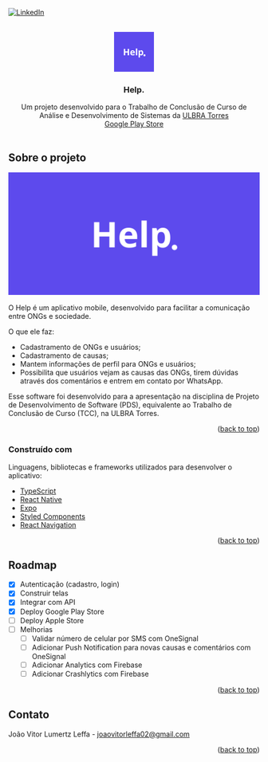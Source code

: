 <div id="top"></div>

[![LinkedIn][linkedin-shield]][linkedin-url]

<!-- MARKDOWN LINKS & IMAGES -->
<!-- https://www.markdownguide.org/basic-syntax/#reference-style-links -->

<!-- PROJECT LOGO -->
<br />
<div align="center">
  <a target="_blank" href="https://github.com/joaovitorleffa/help-app">
    <img src="assets/readme/app.png" alt="Logo" width="80" height="80">
  </a>

  <h3 align="center">Help.</h3>

  <p align="center">
    Um projeto desenvolvido para o Trabalho de Conclusão de Curso de Análise e Desenvolvimento de Sistemas da <a href="https://www.ulbra.br/torres">ULBRA Torres</a>
    <br />
     <a target="_blank" href="https://play.google.com/store/apps/details?id=com.lumertz.helpapp">Google Play Store</a>
    <br />
    <br />
  
  </p>
</div>

<!-- ABOUT THE PROJECT -->

## Sobre o projeto

[![Help][product-screenshot]](https://play.google.com/store/apps/details?id=com.lumertz.helpapp)

O Help é um aplicativo mobile, desenvolvido para facilitar a comunicação entre ONGs e sociedade.

O que ele faz:

- Cadastramento de ONGs e usuários;
- Cadastramento de causas;
- Mantem informações de perfil para ONGs e usuários;
- Possibilita que usuários vejam as causas das ONGs, tirem dúvidas através dos comentários e entrem em contato por WhatsApp.

Esse software foi desenvolvido para a apresentação na disciplina de Projeto de Desenvolvimento de Software (PDS), equivalente ao Trabalho de Conclusão de Curso (TCC), na ULBRA Torres.

<p align="right">(<a href="#top">back to top</a>)</p>

### Construído com

Linguagens, bibliotecas e frameworks utilizados para desenvolver o aplicativo:

- [TypeScript](https://www.typescriptlang.org/)
- [React Native](https://reactnative.dev/)
- [Expo](https://docs.expo.dev/)
- [Styled Components](https://styled-components.com/)
- [React Navigation](https://reactnavigation.org/)

<p align="right">(<a href="#top">back to top</a>)</p>

<!-- ROADMAP -->

## Roadmap

- [x] Autenticação (cadastro, login)
- [x] Construir telas
- [x] Integrar com API
- [x] Deploy Google Play Store
- [ ] Deploy Apple Store
- [ ] Melhorias
  - [ ] Validar número de celular por SMS com OneSignal
  - [ ] Adicionar Push Notification para novas causas e comentários com OneSignal
  - [ ] Adicionar Analytics com Firebase
  - [ ] Adicionar Crashlytics com Firebase

<p align="right">(<a href="#top">back to top</a>)</p>

<!-- CONTACT -->

## Contato

João Vitor Lumertz Leffa - joaovitorleffa02@gmail.com

<p align="right">(<a href="#top">back to top</a>)</p>

[stars-url]: https://github.com/joaovitorleffa/help-app/stargazers
[linkedin-shield]: https://img.shields.io/badge/-LinkedIn-black.svg?style=for-the-badge&logo=linkedin&colorB=555
[linkedin-url]: https://www.linkedin.com/in/jo%C3%A3o-vitor-lumertz-a50126181/
[product-screenshot]: assets/readme/logo.png
